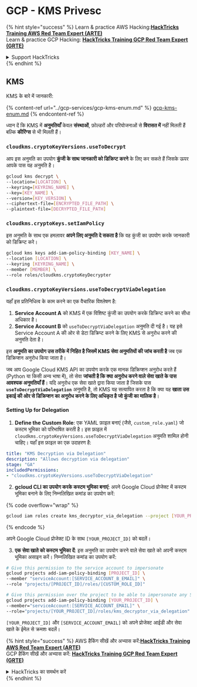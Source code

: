 # GCP - KMS Privesc

{% hint style="success" %}
Learn & practice AWS Hacking:<img src="../../../.gitbook/assets/image (1) (1) (1).png" alt="" data-size="line">[**HackTricks Training AWS Red Team Expert (ARTE)**](https://training.hacktricks.xyz/courses/arte)<img src="../../../.gitbook/assets/image (1) (1) (1).png" alt="" data-size="line">\
Learn & practice GCP Hacking: <img src="../../../.gitbook/assets/image (2).png" alt="" data-size="line">[**HackTricks Training GCP Red Team Expert (GRTE)**<img src="../../../.gitbook/assets/image (2).png" alt="" data-size="line">](https://training.hacktricks.xyz/courses/grte)

<details>

<summary>Support HackTricks</summary>

* Check the [**subscription plans**](https://github.com/sponsors/carlospolop)!
* **Join the** 💬 [**Discord group**](https://discord.gg/hRep4RUj7f) or the [**telegram group**](https://t.me/peass) or **follow** us on **Twitter** 🐦 [**@hacktricks\_live**](https://twitter.com/hacktricks_live)**.**
* **Share hacking tricks by submitting PRs to the** [**HackTricks**](https://github.com/carlospolop/hacktricks) and [**HackTricks Cloud**](https://github.com/carlospolop/hacktricks-cloud) github repos.

</details>
{% endhint %}

## KMS

KMS के बारे में जानकारी:

{% content-ref url="../gcp-services/gcp-kms-enum.md" %}
[gcp-kms-enum.md](../gcp-services/gcp-kms-enum.md)
{% endcontent-ref %}

ध्यान दें कि KMS में **अनुमतियाँ** केवल **संस्थाओं**, फ़ोल्डरों और परियोजनाओं से **विरासत में** नहीं मिलती हैं बल्कि **कीरिंग्स** से भी मिलती हैं।

### `cloudkms.cryptoKeyVersions.useToDecrypt`

आप इस अनुमति का उपयोग **कुंजी के साथ जानकारी को डिक्रिप्ट करने** के लिए कर सकते हैं जिसके ऊपर आपके पास यह अनुमति है।
```bash
gcloud kms decrypt \
--location=[LOCATION] \
--keyring=[KEYRING_NAME] \
--key=[KEY_NAME] \
--version=[KEY_VERSION] \
--ciphertext-file=[ENCRYPTED_FILE_PATH] \
--plaintext-file=[DECRYPTED_FILE_PATH]
```
### `cloudkms.cryptoKeys.setIamPolicy`

इस अनुमति के साथ एक हमलावर **अपने लिए अनुमति दे सकता है** कि वह कुंजी का उपयोग करके जानकारी को डिक्रिप्ट करे।
```bash
gcloud kms keys add-iam-policy-binding [KEY_NAME] \
--location [LOCATION] \
--keyring [KEYRING_NAME] \
--member [MEMBER] \
--role roles/cloudkms.cryptoKeyDecrypter
```
### `cloudkms.cryptoKeyVersions.useToDecryptViaDelegation`

यहाँ इस प्रतिनिधित्व के काम करने का एक वैचारिक विश्लेषण है:

1. **Service Account A** को KMS में एक विशिष्ट कुंजी का उपयोग करके डिक्रिप्ट करने का सीधा अधिकार है।
2. **Service Account B** को `useToDecryptViaDelegation` अनुमति दी गई है। यह इसे Service Account A की ओर से डेटा डिक्रिप्ट करने के लिए KMS से अनुरोध करने की अनुमति देता है।

इस **अनुमति का उपयोग उस तरीके में निहित है जिसमें KMS सेवा अनुमतियों की जांच करती है** जब एक डिक्रिप्शन अनुरोध किया जाता है।

जब आप Google Cloud KMS API का उपयोग करके एक मानक डिक्रिप्शन अनुरोध करते हैं (Python या किसी अन्य भाषा में), तो सेवा **जांचती है कि क्या अनुरोध करने वाले सेवा खाते के पास आवश्यक अनुमतियाँ हैं**। यदि अनुरोध एक सेवा खाते द्वारा किया जाता है जिसके पास **`useToDecryptViaDelegation`** अनुमति है, तो KMS यह सत्यापित करता है कि क्या यह **खाता उस इकाई की ओर से डिक्रिप्शन का अनुरोध करने के लिए अधिकृत है जो कुंजी का मालिक है**।

#### Setting Up for Delegation

1. **Define the Custom Role**: एक YAML फ़ाइल बनाएं (जैसे, `custom_role.yaml`) जो कस्टम भूमिका को परिभाषित करती है। इस फ़ाइल में `cloudkms.cryptoKeyVersions.useToDecryptViaDelegation` अनुमति शामिल होनी चाहिए। यहाँ इस फ़ाइल का एक उदाहरण है:
```yaml
title: "KMS Decryption via Delegation"
description: "Allows decryption via delegation"
stage: "GA"
includedPermissions:
- "cloudkms.cryptoKeyVersions.useToDecryptViaDelegation"
```
2. **gcloud CLI का उपयोग करके कस्टम भूमिका बनाएं**: अपने Google Cloud प्रोजेक्ट में कस्टम भूमिका बनाने के लिए निम्नलिखित कमांड का उपयोग करें:

{% code overflow="wrap" %}
```bash
gcloud iam roles create kms_decryptor_via_delegation --project [YOUR_PROJECT_ID] --file custom_role.yaml
```
{% endcode %}

अपने Google Cloud प्रोजेक्ट ID के साथ `[YOUR_PROJECT_ID]` को बदलें।

3. **एक सेवा खाते को कस्टम भूमिका दें**: इस अनुमति का उपयोग करने वाले सेवा खाते को अपनी कस्टम भूमिका असाइन करें। निम्नलिखित कमांड का उपयोग करें:
```bash
# Give this permission to the service account to impersonate
gcloud projects add-iam-policy-binding [PROJECT_ID] \
--member "serviceAccount:[SERVICE_ACCOUNT_B_EMAIL]" \
--role "projects/[PROJECT_ID]/roles/[CUSTOM_ROLE_ID]"

# Give this permission over the project to be able to impersonate any SA
gcloud projects add-iam-policy-binding [YOUR_PROJECT_ID] \
--member="serviceAccount:[SERVICE_ACCOUNT_EMAIL]" \
--role="projects/[YOUR_PROJECT_ID]/roles/kms_decryptor_via_delegation"
```
`[YOUR_PROJECT_ID]` और `[SERVICE_ACCOUNT_EMAIL]` को अपने प्रोजेक्ट आईडी और सेवा खाते के ईमेल से क्रमशः बदलें।

{% hint style="success" %}
AWS हैकिंग सीखें और अभ्यास करें:<img src="../../../.gitbook/assets/image (1) (1) (1).png" alt="" data-size="line">[**HackTricks Training AWS Red Team Expert (ARTE)**](https://training.hacktricks.xyz/courses/arte)<img src="../../../.gitbook/assets/image (1) (1) (1).png" alt="" data-size="line">\
GCP हैकिंग सीखें और अभ्यास करें: <img src="../../../.gitbook/assets/image (2).png" alt="" data-size="line">[**HackTricks Training GCP Red Team Expert (GRTE)**<img src="../../../.gitbook/assets/image (2).png" alt="" data-size="line">](https://training.hacktricks.xyz/courses/grte)

<details>

<summary>HackTricks का समर्थन करें</summary>

* [**सदस्यता योजनाएँ**](https://github.com/sponsors/carlospolop) देखें!
* **हमारे** 💬 [**Discord समूह**](https://discord.gg/hRep4RUj7f) या [**टेलीग्राम समूह**](https://t.me/peass) में शामिल हों या **हमें** **Twitter** 🐦 [**@hacktricks\_live**](https://twitter.com/hacktricks_live)** पर फॉलो करें।**
* **हैकिंग ट्रिक्स साझा करें और** [**HackTricks**](https://github.com/carlospolop/hacktricks) और [**HackTricks Cloud**](https://github.com/carlospolop/hacktricks-cloud) गिटहब रिपोजिटरी में PR सबमिट करें।

</details>
{% endhint %}

